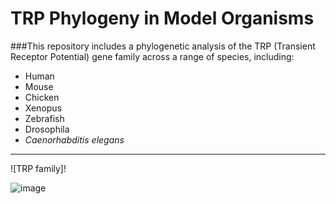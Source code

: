 # TRP Phylogeny in Model Organisms

###This repository includes a phylogenetic analysis of the TRP (Transient Receptor Potential) gene family across a range of species, including:

- Human  
- Mouse  
- Chicken  
- Xenopus  
- Zebrafish  
- Drosophila  
- _Caenorhabditis elegans_
  
----------------------------

![TRP family]!

![image](https://github.com/user-attachments/assets/58e421f4-5656-49b0-8967-1eec7b0a17ee)

